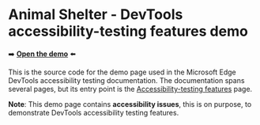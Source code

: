 # Animal Shelter - DevTools accessibility-testing features demo

➡️ **[Open the demo](https://microsoftedge.github.io/Demos/devtools-a11y-testing/)** ⬅️

This is the source code for the demo page used in the Microsoft Edge DevTools accessibility testing documentation. The documentation spans several pages, but its entry point is the [Accessibility-testing features](https://learn.microsoft.com/microsoft-edge/devtools-guide-chromium/accessibility/reference) page.

**Note**: This demo page contains **accessibility issues**, this is on purpose, to demonstrate DevTools accessibility testing features.
